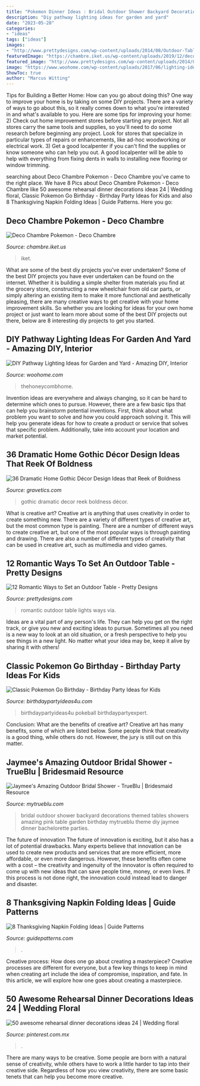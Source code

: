 ```yaml
---
title: "Pokemon Dinner Ideas : Bridal Outdoor Shower Backyard Decorations Themed Tables Showers Amazing Pink Table Garden Birthday Mytrueblu Theme Diy Jaymee Dinner Bachelorette Parties"
description: "Diy pathway lighting ideas for garden and yard"
date: "2023-05-28"
categories:
- "ideas"
tags: ["ideas"]
images:
- "http://www.prettydesigns.com/wp-content/uploads/2014/08/Outdoor-Table-Romantic-Lights.jpg"
featuredImage: "https://chambre.iket.us/wp-content/uploads/2019/12/deco-chambre-pokemon-2.jpg?is-pending-load=1"
featured_image: "http://www.prettydesigns.com/wp-content/uploads/2014/08/Outdoor-Table-Romantic-Lights.jpg"
image: "https://www.woohome.com/wp-content/uploads/2017/06/lighting-ideas-for-pathway-6.jpg"
ShowToc: true
author: "Marcus Witting"
---
```



Tips for Building a Better Home: How can you go about doing this?
One way to improve your home is by taking on some DIY projects. There are a variety of ways to go about this, so it really comes down to what you're interested in and what's available to you. Here are some tips for improving your home: 
2) Check out home improvement stores before starting any project. Not all stores carry the same tools and supplies, so you'll need to do some research before beginning any project. Look for stores that specialize in particular types of repairs or enhancements, like ad-hoc woodworking or electrical work. 
3) Get a good localpenter if you can't find the supplies or know someone who can help you out. A good localpenter will be able to help with everything from fixing dents in walls to installing new flooring or window trimming.

	

		
searching about Deco Chambre Pokemon - Deco Chambre you've came to the right place. We have 8 Pics about Deco Chambre Pokemon - Deco Chambre like 50 awesome rehearsal dinner decorations ideas 24 | Wedding floral, Classic Pokemon Go Birthday - Birthday Party Ideas for Kids and also 8 Thanksgiving Napkin Folding Ideas | Guide Patterns. Here you go:
		
    
## Deco Chambre Pokemon - Deco Chambre

<img loading=lazy src="https://chambre.iket.us/wp-content/uploads/2019/12/deco-chambre-pokemon-2.jpg?is-pending-load=1" onerror="this.onerror=null;this.src='https://tse4.mm.bing.net/th?id=OIP.sPsHlLeTUJOWSxrYMA4yBwHaE8&amp;pid=15.1';" alt="Deco Chambre Pokemon - Deco Chambre">

_Source: chambre.iket.us_

>iket. 

	

What are some of the best diy projects you’ve ever undertaken?
Some of the best DIY projects you have ever undertaken can be found on the internet. Whether it is building a simple shelter from materials you find at the grocery store, constructing a new wheelchair from old car parts, or simply altering an existing item to make it more functional and aesthetically pleasing, there are many creative ways to get creative with your home improvement skills. So whether you are looking for ideas for your own home project or just want to learn more about some of the best DIY projects out there, below are 8 interesting diy projects to get you started.

    
## DIY Pathway Lighting Ideas For Garden And Yard - Amazing DIY, Interior

<img loading=lazy src="https://www.woohome.com/wp-content/uploads/2017/06/lighting-ideas-for-pathway-6.jpg" onerror="this.onerror=null;this.src='https://tse2.mm.bing.net/th?id=OIP.1ScVy6yKbAX-m4LbuoClMgHaLH&amp;pid=15.1';" alt="DIY Pathway Lighting Ideas for Garden and Yard - Amazing DIY, Interior">

_Source: woohome.com_

>thehoneycombhome. 

	

Invention ideas are everywhere and always changing, so it can be hard to determine which ones to pursue. However, there are a few basic tips that can help you brainstorm potential inventions. First, think about what problem you want to solve and how you could approach solving it. This will help you generate ideas for how to create a product or service that solves that specific problem. Additionally, take into account your location and market potential.

    
## 36 Dramatic Home Gothic Décor Design Ideas That Reek Of Boldness

<img loading=lazy src="https://www.gravetics.com/wp-content/uploads/2017/08/Gothic-Bathrooms-and-Design-Ideas.jpg" onerror="this.onerror=null;this.src='https://tse3.mm.bing.net/th?id=OIP.9RQe37L4CVSvbQXhBju-IgHaLH&amp;pid=15.1';" alt="36 Dramatic Home Gothic Décor Design Ideas that Reek of Boldness">

_Source: gravetics.com_

>gothic dramatic decor reek boldness décor. 

	

What is creative art?
Creative art is anything that uses creativity in order to create something new. There are a variety of different types of creative art, but the most common type is painting. There are a number of different ways to create creative art, but one of the most popular ways is through painting and drawing. There are also a number of different types of creativity that can be used in creative art, such as multimedia and video games.

    
## 12 Romantic Ways To Set An Outdoor Table - Pretty Designs

<img loading=lazy src="http://www.prettydesigns.com/wp-content/uploads/2014/08/Outdoor-Table-Romantic-Lights.jpg" onerror="this.onerror=null;this.src='https://tse2.mm.bing.net/th?id=OIP.bcbK-tCYDFnCeBoZ0Ei5OQHaLJ&amp;pid=15.1';" alt="12 Romantic Ways to Set an Outdoor Table - Pretty Designs">

_Source: prettydesigns.com_

>romantic outdoor table lights ways via. 

	

Ideas are a vital part of any person's life. They can help you get on the right track, or give you new and exciting ideas to pursue. Sometimes all you need is a new way to look at an old situation, or a fresh perspective to help you see things in a new light. No matter what your idea may be, keep it alive by sharing it with others!

    
## Classic Pokemon Go Birthday - Birthday Party Ideas For Kids

<img loading=lazy src="https://www.birthdaypartyideas4u.com/wp-content/uploads/2017/06/Classic-Pokemon-Go-Birthday-Pokeball-Centerpiece-600x800.jpg" onerror="this.onerror=null;this.src='https://tse3.mm.bing.net/th?id=OIP.tKidGb4K_rbp1TokIg_TaQHaJ4&amp;pid=15.1';" alt="Classic Pokemon Go Birthday - Birthday Party Ideas for Kids">

_Source: birthdaypartyideas4u.com_

>birthdaypartyideas4u pokeball birthdaypartyexpert. 

	

Conclusion: What are the benefits of creative art?
Creative art has many benefits, some of which are listed below. Some people think that creativity is a good thing, while others do not. However, the jury is still out on this matter.

    
## Jaymee&#039;s Amazing Outdoor Bridal Shower - TrueBlu | Bridesmaid Resource

<img loading=lazy src="http://mytrueblu.com/wp-content/uploads/2013/03/IMG_0665a.jpg" onerror="this.onerror=null;this.src='https://tse4.mm.bing.net/th?id=OIP.1WdKmiK8zcDr9F0PeIiZnwHaLH&amp;pid=15.1';" alt="Jaymee&#039;s Amazing Outdoor Bridal Shower - TrueBlu | Bridesmaid Resource">

_Source: mytrueblu.com_

>bridal outdoor shower backyard decorations themed tables showers amazing pink table garden birthday mytrueblu theme diy jaymee dinner bachelorette parties. 

	

The future of innovation
The future of innovation is exciting, but it also has a lot of potential drawbacks. Many experts believe that innovation can be used to create new products and services that are more efficient, more affordable, or even more dangerous. However, these benefits often come with a cost – the creativity and ingenuity of the innovator is often required to come up with new ideas that can save people time, money, or even lives. If this process is not done right, the innovation could instead lead to danger and disaster.

    
## 8 Thanksgiving Napkin Folding Ideas | Guide Patterns

<img loading=lazy src="https://www.guidepatterns.com/wp-content/uploads/2020/06/Thanksgiving-Napkin-Folding-Pictures.jpg" onerror="this.onerror=null;this.src='https://tse1.mm.bing.net/th?id=OIP.JiASmRVc6ReGCz3TVUK-XgAAAA&amp;pid=15.1';" alt="8 Thanksgiving Napkin Folding Ideas | Guide Patterns">

_Source: guidepatterns.com_

>. 

	

Creative process: How does one go about creating a masterpiece?
Creative processes are different for everyone, but a few key things to keep in mind when creating art include the idea of compromise, inspiration, and fate. In this article, we will explore how one goes about creating a masterpiece.

    
## 50 Awesome Rehearsal Dinner Decorations Ideas 24 | Wedding Floral

<img loading=lazy src="https://i.pinimg.com/736x/f0/57/82/f057825d28d5539edc0694a77cdf2da9.jpg" onerror="this.onerror=null;this.src='https://tse2.mm.bing.net/th?id=OIP.rZ45ME30XdGeQaNEV4h-4AAAAA&amp;pid=15.1';" alt="50 awesome rehearsal dinner decorations ideas 24 | Wedding floral">

_Source: pinterest.com.mx_

>. 

	

There are many ways to be creative. Some people are born with a natural sense of creativity, while others have to work a little harder to tap into their creative side. Regardless of how you view creativity, there are some basic tenets that can help you become more creative.

